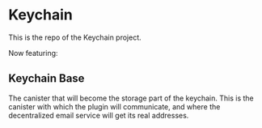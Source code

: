 # Keychain

This is the repo of the Keychain project.

Now featuring:

## Keychain Base
The canister that will become the storage part of the keychain. This is the canister with which the plugin will communicate, and where the decentralized email service will get its real addresses.
